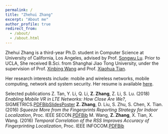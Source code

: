 ```yaml
---
permalink: /
title: "Zhehui Zhang"
excerpt: "About me"
author_profile: true
redirect_from: 
  - /about/
  - /about.html
---
```


Zhehui Zhang is a third-year Ph.D. student in Computer Science at University of California, Los Angeles, advised by Prof. [Songwu Lu](http://web.cs.ucla.edu/~slu/on_research.html). Prior to UCLA, She received B.Sci. from Shanghai Jiao Tong University, under the supervision of Prof. [Xinbing Wang](http://iwct.sjtu.edu.cn/Personal/xwang8/) and Prof. [Xiaohua Tian](http://iwct.sjtu.edu.cn/Personal/xtian/).

Her research interests include: mobile and wireless networks, mobile computing, network and system security. Her resume is available [here](http://zhehuizhang.github.io/files/resume.pdf).

Selected publications
Z. Tan, Y. Li, Q. Li, **Z. Zhang**, Z. Li, S. Lu. (2018) *Enabling Mobile VR in LTE Networks: How Close Are We?*, SIGMETRICS.[PDF](http://zhehuizhang.github.io/files/sigmetrics18.pdf)[Bib](http://zhehuizhang.github.io/files/sigmetrics18.bib)[Slides](http://zhehuizhang.github.io/files/sigmetrics18_slides.pdf)[Poster](http://zhehuizhang.github.io/files/sigmetrics18_poster.pdf)
**Z. Zhang**, D. Liu, S. Zhu, S. Chen, X. Tian. (2016) *Squeeze More from the Fingerprints Reporting Strategy for Indoor Localization*, Proc. IEEE SECON.[PDF](http://zhehuizhang.github.io/files/secon16.pdf)[Bib](http://zhehuizhang.github.io/files/secon16.bib)
M. Wang, **Z. Zhang**, X. Tian, X. Wang. (2016) *Temporal Correlation of the RSS Improves Accuracy of Fingerprinting Localization*, Proc. IEEE INFOCOM.[PDF](http://zhehuizhang.github.io/files/infocom16.pdf)[Bib](http://zhehuizhang.github.io/files/infocom16.bib)


